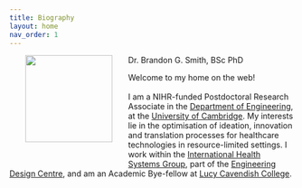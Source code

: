 ```yaml
---
title: Biography
layout: home
nav_order: 1
---
```


<img src="https://absi.link/prof.jpeg" style="float:left; height:11em; margin:2em; margin-top:0em; margin-bottom:2.5em"> Dr. Brandon G. Smith, BSc PhD

<span style="text-overflow: auto;">Welcome to my home on the web!<br><br>
I am a NIHR-funded Postdoctoral Research Associate in the [Department of Engineering](https://eng.cam.ac.uk), at the [University of Cambridge](https://cam.ac.uk). My interests lie in the optimisation of ideation, innovation and translation processes for healthcare technologies in resource-limited settings. I work within the [International Health Systems Group](https://ihsg.cam), part of the [Engineering Design Centre](https://www-edc.eng.cam.ac.uk/), and am an Academic Bye-fellow at [Lucy Cavendish College](https://lucy.cam.ac.uk).</span>
